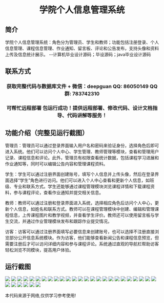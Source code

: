 <p><h1 align="center">学院个人信息管理系统</h1></p>

## 简介
学院个人信息管理系统：角色分为管理员、学生和教师；功能包括注册登录、个人信息管理、课程信息管理、作业通知、留言板、评论和公告发布，支持头像和资料上传及信息统计展示。    --计算机毕业设计源码；毕设源码；java毕业设计源码


## 联系方式
<p><h3 align="center">获取完整代码与数据库文件 + 微信：deepguan QQ: 86050149 QQ群: 783742310</h3></p>
<p><h3 align="center">可帮忙远程部署 包运行成功！提供远程部署、修改代码、设计文档指导、代码讲解等服务！</h3></p>

## 功能介绍（完整见运行截图）
管理员：管理员可以通过登录界面输入用户名和密码来验证身份，选择角色后即可进入系统。他们可以访问个人中心、学生管理、教师管理等模块，查看和管理用户记录、课程信息和评论。此外，管理员有权限查看统计数据，包括课程学习进展和作业通知等，同时可以编辑公告内容和管理课程资料。

学生：学生可以通过注册界面创建账号，填写个人信息并上传头像，然后在登录界面选择“学生”角色进行访问。他们可以进入个人中心查看和更新个人信息，如班级、专业和联系方式。学生还能够通过课程管理模块浏览课程详情和下载课程资料，参与课程评论，查看作业通知并提交相关信息。

教师：教师可以通过注册和登录界面进入系统，选择相应角色后访问个人中心，更新个人信息，如姓名和联系方式。教师可以在课程管理模块中创建、编辑和管理课程信息，上传课程图片和教学视频，并查看学生评价。教师还可以使用留言板与学生交流，并通过作业管理模块发布和跟踪作业提交情况。

访客：访客可以通过注册界面填写必要信息来创建账号，也可以选择不注册直接浏览部分公开信息系统模块。作为访客，他们能够查看新闻公告和课程信息预览，但需要注册后才可以访问详细内容和参与课程评论。系统通过直观的导航栏帮助访客轻松浏览不同模块，提高用户体验。


## 运行截图
![](https://bs-1329754181.cos.ap-shanghai.myqcloud.com/spring/AcademyPersonalInfoManagementSystem/img/001.jpg)
![](https://bs-1329754181.cos.ap-shanghai.myqcloud.com/spring/AcademyPersonalInfoManagementSystem/img/002.jpg)
![](https://bs-1329754181.cos.ap-shanghai.myqcloud.com/spring/AcademyPersonalInfoManagementSystem/img/003.jpg)
![](https://bs-1329754181.cos.ap-shanghai.myqcloud.com/spring/AcademyPersonalInfoManagementSystem/img/004.jpg)
![](https://bs-1329754181.cos.ap-shanghai.myqcloud.com/spring/AcademyPersonalInfoManagementSystem/img/005.jpg)
![](https://bs-1329754181.cos.ap-shanghai.myqcloud.com/spring/AcademyPersonalInfoManagementSystem/img/006.jpg)
![](https://bs-1329754181.cos.ap-shanghai.myqcloud.com/spring/AcademyPersonalInfoManagementSystem/img/007.jpg)
![](https://bs-1329754181.cos.ap-shanghai.myqcloud.com/spring/AcademyPersonalInfoManagementSystem/img/008.jpg)
![](https://bs-1329754181.cos.ap-shanghai.myqcloud.com/spring/AcademyPersonalInfoManagementSystem/img/009.jpg)
![](https://bs-1329754181.cos.ap-shanghai.myqcloud.com/spring/AcademyPersonalInfoManagementSystem/img/010.jpg)
![](https://bs-1329754181.cos.ap-shanghai.myqcloud.com/spring/AcademyPersonalInfoManagementSystem/img/011.jpg)
![](https://bs-1329754181.cos.ap-shanghai.myqcloud.com/spring/AcademyPersonalInfoManagementSystem/img/012.jpg)
![](https://bs-1329754181.cos.ap-shanghai.myqcloud.com/spring/AcademyPersonalInfoManagementSystem/img/013.jpg)
![](https://bs-1329754181.cos.ap-shanghai.myqcloud.com/spring/AcademyPersonalInfoManagementSystem/img/014.jpg)
![](https://bs-1329754181.cos.ap-shanghai.myqcloud.com/spring/AcademyPersonalInfoManagementSystem/img/015.jpg)
![](https://bs-1329754181.cos.ap-shanghai.myqcloud.com/spring/AcademyPersonalInfoManagementSystem/img/016.jpg)
![](https://bs-1329754181.cos.ap-shanghai.myqcloud.com/spring/AcademyPersonalInfoManagementSystem/img/017.jpg)
![](https://bs-1329754181.cos.ap-shanghai.myqcloud.com/spring/AcademyPersonalInfoManagementSystem/img/018.jpg)
![](https://bs-1329754181.cos.ap-shanghai.myqcloud.com/spring/AcademyPersonalInfoManagementSystem/img/019.jpg)
![](https://bs-1329754181.cos.ap-shanghai.myqcloud.com/spring/AcademyPersonalInfoManagementSystem/img/020.jpg)
![](https://bs-1329754181.cos.ap-shanghai.myqcloud.com/spring/AcademyPersonalInfoManagementSystem/img/021.jpg)
![](https://bs-1329754181.cos.ap-shanghai.myqcloud.com/spring/AcademyPersonalInfoManagementSystem/img/022.jpg)
![](https://bs-1329754181.cos.ap-shanghai.myqcloud.com/spring/AcademyPersonalInfoManagementSystem/img/023.jpg)
![](https://bs-1329754181.cos.ap-shanghai.myqcloud.com/spring/AcademyPersonalInfoManagementSystem/img/024.jpg)
![](https://bs-1329754181.cos.ap-shanghai.myqcloud.com/spring/AcademyPersonalInfoManagementSystem/img/025.jpg)
![](https://bs-1329754181.cos.ap-shanghai.myqcloud.com/spring/AcademyPersonalInfoManagementSystem/img/026.jpg)
![](https://bs-1329754181.cos.ap-shanghai.myqcloud.com/spring/AcademyPersonalInfoManagementSystem/img/027.jpg)
![](https://bs-1329754181.cos.ap-shanghai.myqcloud.com/spring/AcademyPersonalInfoManagementSystem/img/028.jpg)
![](https://bs-1329754181.cos.ap-shanghai.myqcloud.com/spring/AcademyPersonalInfoManagementSystem/img/029.jpg)
![](https://bs-1329754181.cos.ap-shanghai.myqcloud.com/spring/AcademyPersonalInfoManagementSystem/img/030.jpg)
![](https://bs-1329754181.cos.ap-shanghai.myqcloud.com/spring/AcademyPersonalInfoManagementSystem/img/031.jpg)

<p>本代码来源于网络,仅供学习参考使用!</p>
